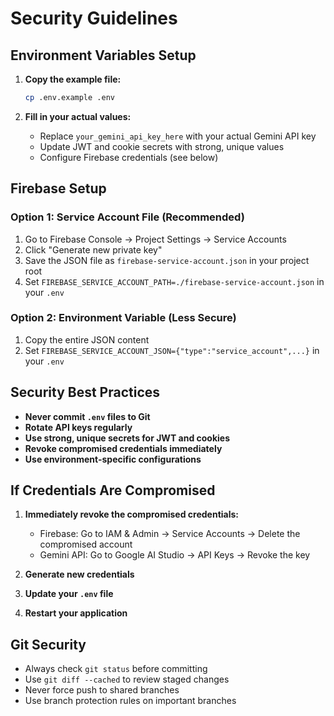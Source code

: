# Security Guidelines

## Environment Variables Setup

1. **Copy the example file:**
   ```bash
   cp .env.example .env
   ```

2. **Fill in your actual values:**
   - Replace `your_gemini_api_key_here` with your actual Gemini API key
   - Update JWT and cookie secrets with strong, unique values
   - Configure Firebase credentials (see below)

## Firebase Setup

### Option 1: Service Account File (Recommended)
1. Go to Firebase Console → Project Settings → Service Accounts
2. Click "Generate new private key"
3. Save the JSON file as `firebase-service-account.json` in your project root
4. Set `FIREBASE_SERVICE_ACCOUNT_PATH=./firebase-service-account.json` in your `.env`

### Option 2: Environment Variable (Less Secure)
1. Copy the entire JSON content
2. Set `FIREBASE_SERVICE_ACCOUNT_JSON={"type":"service_account",...}` in your `.env`

## Security Best Practices

- **Never commit `.env` files to Git**
- **Rotate API keys regularly**
- **Use strong, unique secrets for JWT and cookies**
- **Revoke compromised credentials immediately**
- **Use environment-specific configurations**

## If Credentials Are Compromised

1. **Immediately revoke the compromised credentials:**
   - Firebase: Go to IAM & Admin → Service Accounts → Delete the compromised account
   - Gemini API: Go to Google AI Studio → API Keys → Revoke the key

2. **Generate new credentials**
3. **Update your `.env` file**
4. **Restart your application**

## Git Security

- Always check `git status` before committing
- Use `git diff --cached` to review staged changes
- Never force push to shared branches
- Use branch protection rules on important branches
